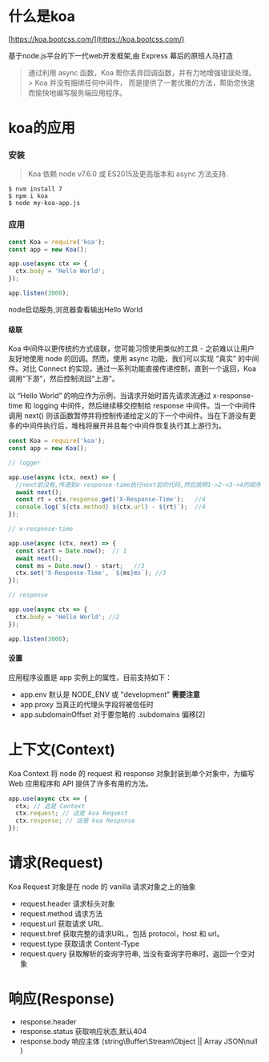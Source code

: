 # 什么是koa
[https://koa.bootcss.com/](https://koa.bootcss.com/)

基于node.js平台的下一代web开发框架,由 Express 幕后的原班人马打造
>通过利用 async 函数，Koa 帮你丢弃回调函数，并有力地增强错误处理。 >
>Koa 并没有捆绑任何中间件， 而是提供了一套优雅的方法，帮助您快速而愉快地编写服务端应用程序。

# koa的应用
### 安装
> Koa 依赖 node v7.6.0 或 ES2015及更高版本和 async 方法支持.
```
$ nvm install 7
$ npm i koa
$ node my-koa-app.js
```
### 应用
```JavaScript
const Koa = require('koa');
const app = new Koa();

app.use(async ctx => {
  ctx.body = 'Hello World';
});

app.listen(3000);
```
node启动服务,浏览器查看输出Hello World

#### 级联
Koa 中间件以更传统的方式级联，您可能习惯使用类似的工具 - 之前难以让用户友好地使用 node 的回调。然而，使用 async 功能，我们可以实现 “真实” 的中间件。对比 Connect 的实现，通过一系列功能直接传递控制，直到一个返回，Koa 调用“下游”，然后控制流回“上游”。

以 “Hello World” 的响应作为示例，当请求开始时首先请求流通过 x-response-time 和 logging 中间件，然后继续移交控制给 response 中间件。当一个中间件调用 next() 则该函数暂停并将控制传递给定义的下一个中间件。当在下游没有更多的中间件执行后，堆栈将展开并且每个中间件恢复执行其上游行为。
```JavaScript
const Koa = require('koa');
const app = new Koa();

// logger

app.use(async (ctx, next) => {
  //next前没有,传递到x-response-time执行next前的代码,然后按照1->2->3->4的顺序执行
  await next();
  const rt = ctx.response.get('X-Response-Time');   //4
  console.log(`${ctx.method} ${ctx.url} - ${rt}`);  //4
});

// x-response-time

app.use(async (ctx, next) => {
  const start = Date.now();  // 1
  await next();
  const ms = Date.now() - start;   //3
  ctx.set('X-Response-Time', `${ms}ms`); //3
});

// response

app.use(async ctx => {
  ctx.body = 'Hello World'; //2
});

app.listen(3000);
```

#### 设置
应用程序设置是 app 实例上的属性，目前支持如下：
* app.env 默认是 NODE_ENV 或 "development"   **需要注意**
* app.proxy 当真正的代理头字段将被信任时
* app.subdomainOffset 对于要忽略的 .subdomains 偏移[2]

# 上下文(Context)
Koa Context 将 node 的 request 和 response 对象封装到单个对象中，为编写 Web 应用程序和 API 提供了许多有用的方法。
```JavaScript
app.use(async ctx => {
  ctx; // 这是 Context
  ctx.request; // 这是 koa Request
  ctx.response; // 这是 koa Response
});
```

# 请求(Request)
Koa Request 对象是在 node 的 vanilla 请求对象之上的抽象
* request.header 请求标头对象
* request.method 请求方法
* request.url 获取请求 URL.
* request.href 获取完整的请求URL，包括 protocol，host 和 url。
* request.type 获取请求 Content-Type
* request.query 获取解析的查询字符串, 当没有查询字符串时，返回一个空对象

# 响应(Response)
* response.header
* response.status  获取响应状态,默认404
* response.body 响应主体 (string\Buffer\Stream\Object || Array JSON\null )
